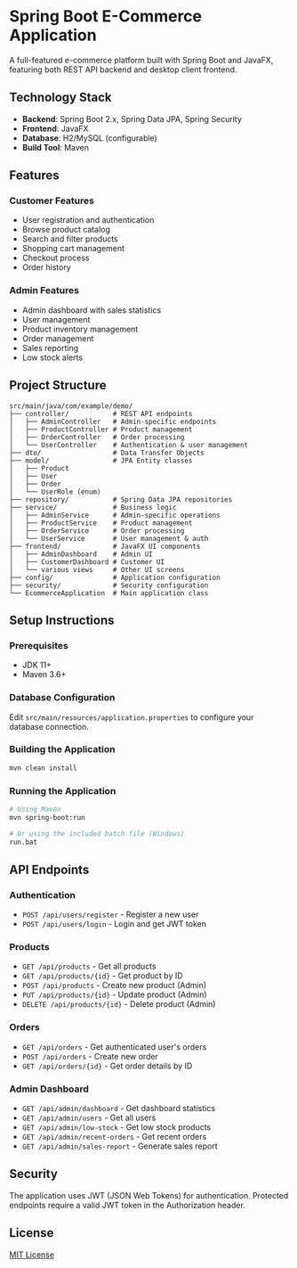 # Spring Boot E-Commerce Application

A full-featured e-commerce platform built with Spring Boot and JavaFX, featuring both REST API backend and desktop client frontend.

## Technology Stack

- **Backend**: Spring Boot 2.x, Spring Data JPA, Spring Security
- **Frontend**: JavaFX
- **Database**: H2/MySQL (configurable)
- **Build Tool**: Maven

## Features

### Customer Features
- User registration and authentication
- Browse product catalog
- Search and filter products
- Shopping cart management
- Checkout process
- Order history

### Admin Features
- Admin dashboard with sales statistics
- User management
- Product inventory management
- Order management
- Sales reporting
- Low stock alerts

## Project Structure

```
src/main/java/com/example/demo/
├── controller/           # REST API endpoints
│   ├── AdminController   # Admin-specific endpoints
│   ├── ProductController # Product management
│   ├── OrderController   # Order processing
│   └── UserController    # Authentication & user management
├── dto/                  # Data Transfer Objects
├── model/                # JPA Entity classes
│   ├── Product
│   ├── User
│   ├── Order
│   └── UserRole (enum)
├── repository/           # Spring Data JPA repositories
├── service/              # Business logic
│   ├── AdminService      # Admin-specific operations
│   ├── ProductService    # Product management
│   ├── OrderService      # Order processing
│   └── UserService       # User management & auth
├── frontend/             # JavaFX UI components
│   ├── AdminDashboard    # Admin UI
│   ├── CustomerDashboard # Customer UI
│   └── various views     # Other UI screens
├── config/               # Application configuration
├── security/             # Security configuration
└── EcommerceApplication  # Main application class
```

## Setup Instructions

### Prerequisites
- JDK 11+
- Maven 3.6+

### Database Configuration
Edit `src/main/resources/application.properties` to configure your database connection.

### Building the Application
```bash
mvn clean install
```

### Running the Application
```bash
# Using Maven
mvn spring-boot:run

# Or using the included batch file (Windows)
run.bat
```

## API Endpoints

### Authentication
- `POST /api/users/register` - Register a new user
- `POST /api/users/login` - Login and get JWT token

### Products
- `GET /api/products` - Get all products
- `GET /api/products/{id}` - Get product by ID
- `POST /api/products` - Create new product (Admin)
- `PUT /api/products/{id}` - Update product (Admin)
- `DELETE /api/products/{id}` - Delete product (Admin)

### Orders
- `GET /api/orders` - Get authenticated user's orders
- `POST /api/orders` - Create new order
- `GET /api/orders/{id}` - Get order details by ID

### Admin Dashboard
- `GET /api/admin/dashboard` - Get dashboard statistics
- `GET /api/admin/users` - Get all users
- `GET /api/admin/low-stock` - Get low stock products
- `GET /api/admin/recent-orders` - Get recent orders
- `GET /api/admin/sales-report` - Generate sales report

## Security

The application uses JWT (JSON Web Tokens) for authentication. Protected endpoints require a valid JWT token in the Authorization header.

## License

[MIT License](LICENSE)
